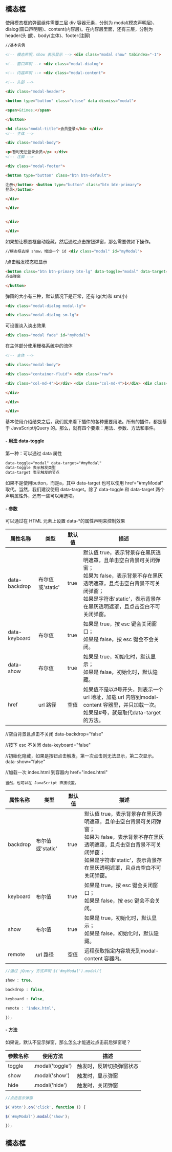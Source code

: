 
##  模态框
使用模态框的弹窗组件需要三层 div 容器元素，分别为 modal(模态声明层)、
dialog(窗口声明层)、content(内容层)。在内容层里面，还有三层，分别为 header(头
部)、body(主体)、footer(注脚)
```html
//基本实例

<!-- 模态声明，show 表示显示 --> <div class="modal show" tabindex="-1">

<!-- 窗口声明 --> <div class="modal-dialog">

<!-- 内容声明 --> <div class="modal-content">

<!-- 头部 -->

<div class="modal-header">

<button type="button" class="close" data-dismiss="modal">

<span>&times;</span>

</button>

<h4 class="modal-title">会员登录</h4> </div>
<!-- 主体 -->

<div class="modal-body">

<p>暂时无法登录会员</p> </div>
<!-- 注脚 -->

<div class="modal-footer">

<button type="button" class="btn btn-default">

注册</button> <button type="button" class="btn btn-primary">
登录</button>

</div>

</div>


</div>

</div>
```

如果想让模态框自动隐藏，然后通过点击按钮弹窗，那么需要做如下操作。
```html
//模态框去掉 show，增加一个 id <div class="modal" id="myModal">
```
/点击触发模态框显示
```html
<button class="btn btn-primary btn-lg" data-toggle="modal" data-target="#myModal">
点击弹窗

</button>
```
弹窗的大小有三种，默认情况下是正常，还有 lg(大)和 sm(小)
```html
<div class="modal-dialog modal-lg">

<div class="modal-dialog sm-lg">
```
可设置淡入淡出效果
```html
<div class="modal fade" id="myModal">
```
在主体部分使用栅格系统中的流体
```html
<!-- 主体 -->

<div class="modal-body">

<div class="container-fluid"> <div class="row">

<div class="col-md-4">1</div> <div class="col-md-4">1</div> <div class="col-md-4">1</div>

</div>

</div>

</div>
```
基本使用介绍结束之后，我们就来看下插件的各种重要用法。所有的插件，都是基于 JavaScript/jQuery 的。那么，就有四个要素：用法、参数、方法和事件。
#### - 用法 data-toggle
  第一种：可以通过 data 属性
```html
data-toggle="modal" data-target="#myModal"
data-toggle 表示触发类型
data-target 表示触发的节点
```
如果不是使用button，而是a，其中 data-target 也可以使用 href="#myModal"
取代。当然，我们建议使用 data-target。除了 data-toggle 和 data-target 两个声明属性外，还有一些可以用选项。
#### - 参数
可以通过在 HTML 元素上设置 data-*的属性声明来控制效果

|  属性名称 |  类型 |  默认值 |  描述 |
| ------------ | ------------ | ------------ | ------------ |
|  data-backdrop | 布尔值或'static'  |  true | 默认值 true，表示背景存在黑灰透明遮罩，且单击空白背景可关闭弹窗；<br>如果为 false，表示背景不存在黑灰透明遮罩，且点击空白背景不可关闭弹窗；<br>如果是字符串'static'，表示背景存在黑灰透明遮罩，且点击空白不可关闭弹窗。  |
|  data-keyboard | 布尔值  |  true | 如果是 true，按 esc 键会关闭窗口；<br>如果是 false，按 esc 键会不会关闭。  |
| data-show  | 布尔值  |  true | 如果是 true，初始化时，默认显示；<br>如果是 false，初始化时，默认隐藏。  |
|  href | url 路径  | 空值  | 如果值不是以#号开头，则表示一个url 地址，加载 url 内容到modal-content 容器里，并只加载一次。如果是#号，就是取代data-target 的方法。  |
//空白背景且点击不关闭
data-backdrop="false"

//按下 esc 不关闭
data-keyboard="false"

//初始化隐藏，如果是按钮点击触发，第一次点击则无法显示，第二次显示。
data-show="false"

//加载一次 index.html 到容器内 
href="index.html"

	当然，也可以在 JavaScript 直接设置。

|  属性名称 |  类型 |  默认值 |  描述 |
| ------------ | ------------ | ------------ | ------------ |
| backdrop | 布尔值或'static'  |  true | 默认值 true，表示背景存在黑灰透明遮罩，且单击空白背景可关闭弹窗；<br>如果为 false，表示背景不存在黑灰透明遮罩，且点击空白背景不可关闭弹窗；<br>如果是字符串'static'，表示背景存在黑灰透明遮罩，且点击空白不可关闭弹窗。  |
|  keyboard | 布尔值  |  true | 如果是 true，按 esc 键会关闭窗口；<br>如果是 false，按 esc 键会不会关闭。  |
|show  | 布尔值  |  true | 如果是 true，初始化时，默认显示；<br>如果是 false，初始化时，默认隐藏。  |
|  remote | url 路径  | 空值  | 远程获取指定内容填充到modal-content 容器内。  |

```javascript
//通过 jQuery 方式声明 $('#myModal').modal({

show : true,

backdrop : false,

keyboard : false,

remote : 'index.html',

});
```
#### - 方法
如果说，默认不显示弹窗，那么怎么才能通过点击前后弹窗呢？

| 参数名称  | 使用方法  | 描述  |
| ------------ | ------------ | ------------ |
| toggle  |  .modal('toggle') | 触发时，反转切换弹窗状态  |
|  show | .modal('show')  | 触发时，显示弹窗  |
|  hide |  .modal('hide') | 触发时，关闭弹窗  |

```javascript
//点击显示弹窗

$('#btn').on('click', function () {

$('#myModal').modal('show');

});
```

##  模态框


